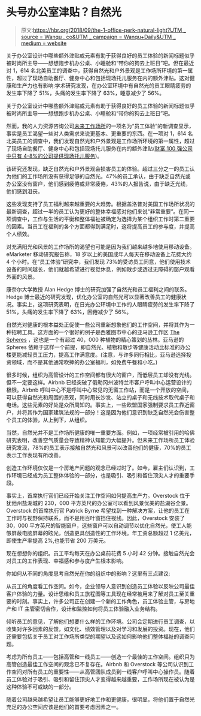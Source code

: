 # 头号办公室津贴？自然光

> 原文:[https://hbr.org/2018/09/the-1-office-perk-natural-light?UTM _ source = Wanqu . co&UTM _ campaign = Wanqu+Daily&UTM _ medium = website](https://hbr.org/2018/09/the-1-office-perk-natural-light?utm_source=wanqu.co&utm_campaign=Wanqu+Daily&utm_medium=website)

 关于办公室设计中哪些额外津贴或元素有助于获得良好的员工体验的新闻标题似乎被时尚所主导——想想跑步机办公桌、小睡舱和“带你的狗去上班日”吧。但在最近对 1，614 名北美员工的调查中，获得自然光和户外景观是工作场所环境的第一属性，超过了现场自助餐厅、健身中心和包括现场托儿服务在内的额外津贴。这对健康和生产力也有影响:学术研究发现，在办公室环境中有自然光的员工眼睛疲劳的发生率下降了 51%，头痛的发生率下降了 63%，睡意减少了 56%。 

关于办公室设计中哪些额外津贴或元素有助于获得良好的员工体验的新闻标题似乎被时尚所主导——想想跑步机办公桌、小睡舱和“带你的狗去上班日”吧。

然而，我的人力资源咨询公司[未来工作场所](http://futureworkplace.com/)的一项名为“员工体验”的新调查显示，事实是员工渴望一些对人类需求来说更基本、更重要的东西。在一项对 1，614 名北美员工的调查中，我们发现自然光和户外景观是工作场所环境的第一属性，超过了现场自助餐厅、健身中心和包括现场托儿服务在内的额外津贴([财富 100 强公司中只有 4-8%的公司提供现场托儿服务](https://theoutline.com/post/1610/the-fortune-100-companies-that-offer-on-site-day-care-to-employees?zd=1&zi=ekcr2ymz))。

该研究还发现，缺乏自然光和户外景观会损害员工的体验。超过三分之一的员工认为他们的工作场所没有获得足够的自然光。47%的员工承认，由于缺乏自然光或办公室没有窗户，他们感到疲倦或非常疲倦，43%的人报告说，由于缺乏光线，他们感到沮丧。

这些发现支持了员工福利越来越重要的大趋势。根据盖洛普对美国工作场所状况的最新调查，超过一半的员工认为更好的整体幸福感对他们来说“非常重要”。在同一项调查中，工作与生活的平衡和整体福祉被确定为选择为某个组织工作时第二重要的因素。当员工在福利的各个方面都得到满足时，这将提高员工的参与度，并提高个人绩效。

对充满阳光和风景的工作场所的渴望也可能是因为我们越来越多地使用移动设备。eMarketer 移动研究报告称，18 岁以上的美国成年人每天在移动设备上花费大约 4 个小时。在“员工体验”研究中，我们发现 73%的受访员工同意，他们使用技术设备的时间越长，他们就越希望进行视觉休息，例如散步或透过无障碍的窗户观看外面的风景。

康奈尔大学教授 Alan Hedge 博士的研究加强了自然光和员工福利之间的联系。Hedge 博士最近的研究发现，优化办公室的自然光可以显著改善员工的健康状况。事实上，这项研究表明，在日光办公环境中工作的人眼睛疲劳的发生率下降了 51%，头痛的发生率下降了 63%，困倦减少了 56%。

自然光对健康的根本益处正促使一些公司重新想象他们的工作空间，并将其作为一种招聘工具。这方面的一个很好的例子是西雅图市中心的亚马逊工作区 [The Spheres](https://www.seattlespheres.com/) ，这也是一个有超过 40，000 种植物的精心策划的丛林。亚马逊的 Spheres 依赖于这样一个前提，即自然光、植物和散步等健康活动比标准的办公楼更能减轻员工压力，提高工作满意度。(注意，与许多同行相比，亚马逊选择投资领域，而不是其他通常吹捧的办公室福利，如免费午餐和小吃。)

很多时候，组织为高管设计的工作空间都有很大的窗户，而低层员工却没有光线。但不一定要这样。Airbnb 已经突破了俄勒冈州波特兰市客户呼叫中心运营设计的极限。Airbnb 呼叫中心不是呼叫中心常见的无窗工作站，而是一个开放的空间，可以获得自然光和周围的景观，同时用长沙发、站立的桌子和无线技术取代桌子和电话。这些元素的好处是众所周知的。事实上，一些欧盟国家强制要求员工靠近窗户，并将其作为国家建筑法规的一部分！这是因为他们意识到缺乏自然光会伤害整个员工的体验，从上到下，从组织。

当然，自然光并不是工作场所健康的唯一重要方面。例如，一项经常被引用的哈佛研究表明，改善空气质量会导致精神认知能力大幅提升。但未来工作场所员工体验研究发现，78%的员工表示接触自然光和风景可以改善他们的健康，70%的员工表示工作表现有所改善。

创造工作环境仅仅是一个房地产问题的观念已经过时了。如今，雇主们认识到，工作环境已经成为员工整体体验的一部分，也是吸引、吸引和留住顶尖人才的重要手段。

事实上，首席执行官们已经开始关注工作空间如何提高生产力。Overstock 位于犹他州盐湖城的 230，000 平方英尺的办公室可以看到风景优美的盐湖谷全景。Overstock 的首席执行官 Patrick Byrne 希望找到一种解决方案，让他的员工在工作时与视野保持联系，而不是用百叶窗挡住视线。因此，Overstock 安装了 30，000 平方英尺的智能窗户，这些窗户可以自动调节以优化自然光，使工人能够屏蔽电脑屏幕的眩光，创造更具创造性的工作环境。年工资总额超过 1 亿美元，即使生产率提高 2%,也能节省 200 万美元。

现在想想你的组织。员工平均每天在办公桌前花费 5 小时 42 分钟。接触自然光会对员工的工作表现、幸福感和参与度产生根本影响。

你如何从不同的角度思考自然光在你的组织中的影响？这里有三点建议:

从员工的角度看工作空间。如今，企业领导人意识到创造员工体验以反映公司最佳客户体验的力量。设计思维和员工旅程图等工具现在经常被用来了解对员工至关重要的时刻。事实上，许多公司正在创建一个新的工作角色，员工体验主管，与房地产和 IT 主管密切合作，设计和监控如何将员工体验融入业务结构。

倾听员工的意见，了解他们想要什么样的工作环境。公司会定期进行员工调查，以收集对许多因素的反馈，如文化、绩效管理以及对学习和发展的投资。现在，他们还需要包括关于员工对工作场所类型的期望以及这如何影响他们整体福祉的调查问题。

考虑为所有员工——包括高管和一线员工——创造一个最佳的工作空间。组织只为高管创造最佳工作空间的观念已不复存在。Airbnb 和 Overstock 等公司认识到工作空间对所有员工的重要性——从高管团队成员到一线客户呼叫中心操作员。随着员工体验对于吸引、吸引和留住顶尖人才变得越来越重要，工作场所现在被认为是这种体验不可或缺的一部分。

随着公司越来越希望让员工能够更好地工作和更健康，很明显，将他们置于自然光充足的办公空间应该是他们的首要考虑因素之一。